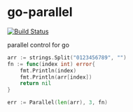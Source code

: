 # go-parallel

[![Build Status](https://github.com/vicanso/go-parallel/workflows/Test/badge.svg)](https://github.com/vicanso/go-parallel/actions)

parallel control for go

```go
arr := strings.Split("0123456789", "")
fn := func(index int) error{
    fmt.Println(index)
    fmt.Println(arr[index])
    return nil
}

err := Parallel(len(arr), 3, fn)
```